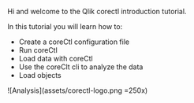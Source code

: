 Hi and welcome to the Qlik corectl introduction tutorial.

In this tutorial you will learn how to: <br>
* Create a coreCtl configuration file
* Run coreCtl
* Load data with coreCtl
* Use the coreClt cli to analyze the data
* Load objects

![Analysis](assets/corectl-logo.png =250x)

